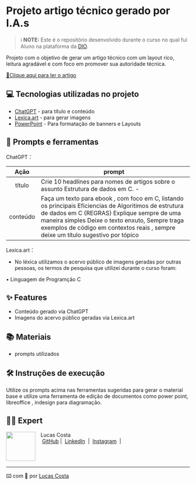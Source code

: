 
# Projeto artigo técnico gerado por I.A.s


 > ℹ️ **NOTE:** Este é o repositório desenvolvido durante o curso no qual fui Aluno na plataforma da [DIO](https://dio.me).


Projeto com o objetivo de gerar um artigo técnico com um layout rico, leitura agradável e com foco em promover sua autoridade técnica.

<a href="https://web.dio.me/articles/eficiencia-de-algoritmos-com-estruturas-de-dados-em-c?back=%2Farticles&open-modal=true&page=1&order=oldest" title="View PDF now"> 📕Clique aqui para ler o artigo</a>

## 💻 Tecnologias utilizadas no projeto

- [ChatGPT](https://chat.openai.com/) - para título e conteúdo
- [Lexica.art](https://lexica.art/) - para gerar imagens
- [PowerPoint](https://www.microsoft.com/en/microsoft-365/powerpoint) - Para formatação de banners e Layouts

## 📄 Prompts e ferramentas


ChatGPT：

|   Ação   | prompt                                                                                                                                                                                                                                                                         |
| :------: | ------------------------------------------------------------------------------------------------------------------------------------------------------------------------------------------------------------------------------------------------------------------------------ |
|  título  | Crie 10 headlines para nomes de artigos sobre o assunto Estrutura de dados em C. -                                                                                                                                                                                                    |
| conteúdo | Faça um texto para ebook , com foco em C, listando os principais Eficiencias de Algoritimos de estrutura de dados em C {REGRAS} Explique sempre de uma maneira simples Deixe o texto enxuto, Sempre traga exemplos de código em contextos reais , sempre deixe um título sugestivo por tópico |


Lexica.art：

- No léxica utilizamos o acervo público de imagens geradas por outras pessoas, os termos de pesquisa que utilizei durante o curso foram:

• Linguagem de Programção C



## ✨ Features

- Conteúdo gerado via ChatGPT
- Imagens do acervo público geradas via Lexica.art

## 📚 Materiais

- prompts utilizados

## 🛠️ Instruções de execução

Utilize os prompts acima nas ferramentas sugeridas para gerar o material base e utilize uma ferramenta de edição de documentos como power point, libreoffice , indesign para diagramação.

## 👨‍💻 Expert

<p>
    <img 
      align=left 
      margin=10 
      width=80 
      src="https://media.licdn.com/dms/image/C4E03AQEGnPDjRrAbsw/profile-displayphoto-shrink_800_800/0/1635431621546?e=1726704000&v=beta&t=OJOizFNeAzaE2BWOX8eqPII536t-HJeaZnoxscBKXiI"
    />
    <p>&nbsp&nbsp&nbspLucas Costa<br>
    &nbsp&nbsp&nbsp
    <a href="https://github.com/HexaBuzz">
    GitHub</a>&nbsp;|&nbsp;
    <a href="linkedin.com/in/lucas-costa-eng">LinkedIn</a>
&nbsp;|&nbsp;
    <a href="https://www.instagram.com/_eng_lucas/">
    Instagram</a>
&nbsp;|&nbsp;</p>
</p>
<br/><br/>
<p>

---

⌨️ com 💜 por [Lucas Costa](https://github.com/HexaBuzz)